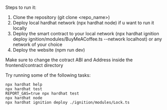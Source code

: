 Steps to run it:
1. Clone the repository (git clone <repo_name>)
2. Deploy local hardhat network (npx hardhat node) if u want to run it locally
3. Deploy the smart contract to your local network (npx hardhat ignition deploy ignition/modules/BuyMeACoffee.ts --network localhost) or any network of your choice
4. Deploy the website (npm run dev)

Make sure to change the cotract ABI and Address inside the frontend/contract directory


Try running some of the following tasks:

```shell
npx hardhat help
npx hardhat test
REPORT_GAS=true npx hardhat test
npx hardhat node
npx hardhat ignition deploy ./ignition/modules/Lock.ts
```

